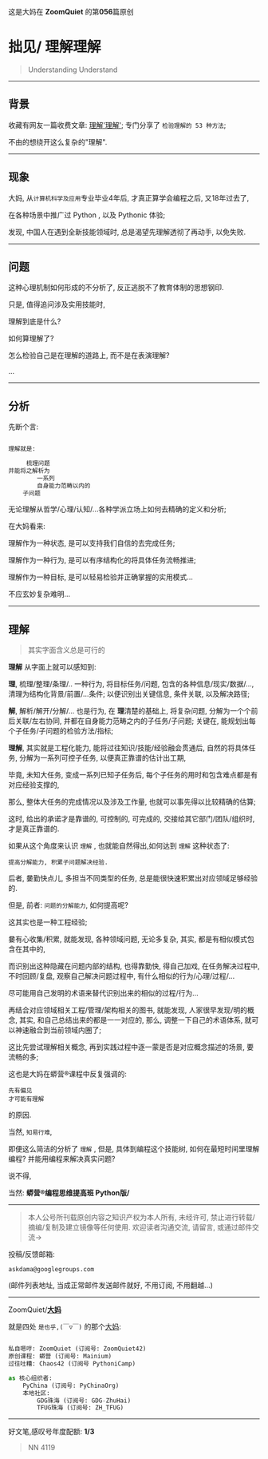 这是大妈在 **ZoomQuiet** 的第**056**篇原创

# 拙见/ 理解理解
> Understanding Understand

-------------
## 背景

收藏有网友一篇收费文章: [理解'理解'](https://mp.weixin.qq.com/s/9yKZ8F_O2ebWyzl2FfvnYg);
专门分享了 `检验理解的 53 种方法`;

不由的想绕开这么复杂的"理解".

-------------
## 现象

大妈, 
从`计算机科学及应用`专业毕业4年后, 才真正算学会编程之后,
又18年过去了,

在各种场景中推广过 Python , 以及 Pythonic 体验;

发现, 中国人在遇到全新技能领域时,
总是渴望先理解透彻了再动手,
以免失败.


-------------
## 问题

这种心理机制如何形成的不分析了, 反正逃脱不了教育体制的思想钢印.

只是, 值得追问涉及实用技能时,

理解到底是什么?

如何算理解了?

怎么检验自己是在理解的道路上, 而不是在表演理解?

...


-------------
## 分析

先断个言:

```python

理解就是:

     梳理问题
并能将之解析为
        一系列
        自身能力范畴以内的
    子问题

```

无论理解从哲学/心理/认知/...各种学派立场上如何去精确的定义和分析;

在大妈看来:

理解作为一种状态, 是可以支持我们自信的去完成任务;

理解作为一种行为, 是可以有序结构化的将具体任务流畅推进;

理解作为一种目标, 是可以轻易检验并正确掌握的实用模式...

不应玄妙复杂难明...


-------------
## 理解
> 其实字面含义总是可行的


**理解** 从字面上就可以感知到:

**理**, 梳理/整理/条理/.. 一种行为,
将目标任务/问题, 包含的各种信息/现实/数据/..., 清理为结构化背景/前置/...条件;
以便识别出关键信息, 条件关联, 以及解决路径;

**解**, 解析/解开/分解/... 也是行为,
在 **理**清楚的基础上, 将复杂问题, 分解为一个个前后关联/左右协同,
并都在自身能力范畴之内的子任务/子问题;
关键在, 能规划出每个子任务/子问题的检验方法/指标;


**理解**, 其实就是工程化能力,
能将过往知识/技能/经验融会贯通后,
自然的将具体任务, 分解为一系列可控子任务,
以便真正靠谱的估计出工期,

毕竟, 未知大任务, 变成一系列已知子任务后,
每个子任务的用时和包含难点都是有对应经验支撑的,

那么, 整体大任务的完成情况以及涉及工作量, 也就可以事先得以比较精确的估算;

这时, 给出的承诺才是靠谱的, 可控制的, 可完成的,
交接给其它部门/团队/组织时, 才是真正靠谱的.

如果从这个角度来认识 `理解` ,
也就能自然得出,如何达到 `理解` 这种状态了:

    提高分解能力, 积累子问题解决经验.

后者, 嘦勤快点儿, 多担当不同类型的任务, 总是能很快速积累出对应领域足够经验的.

但是, 前者: `问题的分解能力`, 如何提高呢?

这其实也是一种工程经验;

嘦有心收集/积累, 就能发现, 各种领域问题, 无论多复杂, 其实, 
都是有相似模式包含在其中的,

而识别出这种隐藏在问题内部的结构,
也得靠勤快, 得自己加戏, 在任务解决过程中,
不时回顾/复盘, 观察自己解决问题过程中, 有什么相似的行为/心理/过程/...

尽可能用自己发明的术语来替代识别出来的相似的过程/行为...

再结合对应领域相关工程/管理/架构相关的图书,
就能发现, 人家很早发现/明的概念, 其实, 和自己总结出来的都是一一对应的,
那么, 调整一下自己的术语体系, 就可以神速融合到当前领域内圈了;

这比先尝试理解相关概念, 再到实践过程中逐一蒙是否是对应概念描述的场景,
要流畅的多;

这也是大妈在蟒营®课程中反复强调的:

    先有偏见
    才可能有理解

的原因.


当然, `知易行难`,

即便这么简洁的分析了 `理解` ,
但是, 具体到编程这个技能树,
如何在最短时间里理解编程?
并能用编程来解决真实问题?

说不得,

当然: **蟒营®编程思维提高班 Python版/**



-------------
> 本人公号所刊载原创内容之知识产权为本人所有,
> 未经许可, 禁止进行转载/摘编/复制及建立镜像等任何使用.
> 欢迎读者沟通交流, 请留言, 或通过邮件交流->

投稿/反馈邮箱:

    askdama@googlegroups.com


(邮件列表地址, 
当成正常邮件发送邮件就好, 不用订阅, 不用翻越...)

-------------

ZoomQuiet/**[大妈](https://mp.weixin.qq.com/s/N5TuRRbF485D4Q90XdDA7g)**

就是四处 `是也乎,(￣▽￣)` 的那个[大妈](https://mp.weixin.qq.com/s/N5TuRRbF485D4Q90XdDA7g):


```python

私自嗯哼: ZoomQuiet (订阅号: ZoomQuiet42)
原创课程: 蟒营 (订阅号: Mainium)
过往吐糟: Chaos42 (订阅号 PythoniCamp)

as 核心组织者:
    PyChina (订阅号: PyChinaOrg)
    本地社区: 
        GDG珠海 (订阅号: GDG-ZhuHai)
        TFUG珠海 (订阅号: ZH_TFUG)
```

-------------
好文笔,感叹号年度配额: **1/3**

> NN 4119



